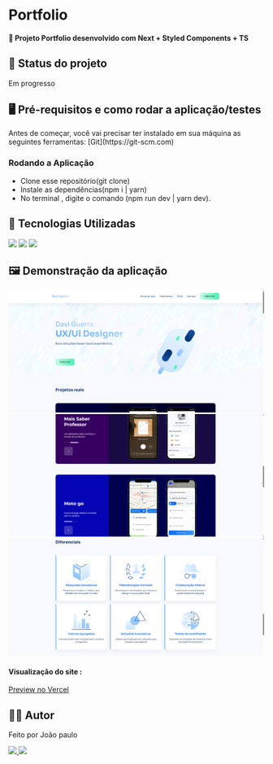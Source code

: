<h1>Portfolio</h1>
<h4>🚀 Projeto Portfolio  desenvolvido com Next + Styled Components + TS</h4>

<h2>🚧 Status do projeto</h2>
<p>Em progresso</p>

<h2>🖥️ Pré-requisitos e como rodar a aplicação/testes</h2>
<p>Antes de começar, você vai precisar ter instalado em sua máquina as seguintes ferramentas:
[Git](https://git-scm.com) </p>
<h3>Rodando a Aplicação</h3>
<ul>
	<li>Clone esse repositório(git clone)</li>
	<li>Instale as dependências(npm i | yarn)</li>
	<li>No terminal , digite o comando (npm run dev | yarn dev).</li>
</ul>

<h2>🤖 Tecnologias Utilizadas</h2>
<div style="display: inline_block">
  <img src="https://img.shields.io/badge/React-20232A?style=for-the-badge&logo=react&logoColor=61DAFB"/>
  <img src="https://img.shields.io/badge/TypeScript-007ACC?style=for-the-badge&logo=typescript&logoColor=white"/>
  <img src="https://img.shields.io/badge/styled--components-DB7093?style=for-the-badge&logo=styled-components&logoColor=white"/>
</div>

<h2>🖼️ Demonstração da aplicação</h2>
<img margin-bottom="20px" src="/public/assets/readme1.png">
<img margin-bottom="20px" src="/public/assets/readme2.png">
<img margin-bottom="20px" src="/public/assets/readme3.png">

<div>
	<h4  style="display: inline_block">Visualização do site :</h4>
	<a style="display: inline_block" target="blank" href="https://portfolio-davi-inky.vercel.app/">
			Preview no Vercel
	</a>
</div>

<!-- <h4  style="display: inline_block">Visualização do site :</h4><a style="display: inline_block" target="blank" href="https://portfolio-davi-inky.vercel.app/">Preview no Vercel</a> -->

<h2>🧑🏻‍ Autor</h2>
<p>Feito por João paulo</p>
<a href="https://www.linkedin.com/in/jo%C3%A3o-paulo-8b38b8254/">
	<img src="https://img.shields.io/badge/-João-blue?style=flat-square&logo=Linkedin&logoColor=white&link=https:https://www.linkedin.com/in/jo%C3%A3o-paulo-ferreira-neto-467880182/">
</a>
<a href="mailto:joaopauloneto3687@gmail.com">
	<img src="https://img.shields.io/badge/-joaopauloneto3687@gmail.com-c14438?style=flat-square&logo=Gmail&logoColor=white&link=mailto:joaopauloneto3687@gmail.com">
</a>
